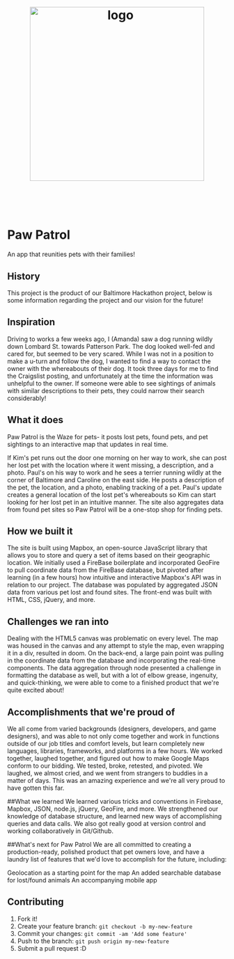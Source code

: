 <h1 align="center">
<br>
<img width="400" src="http://miramollar.com/pawpatrol/images/PawPatrol.png" alt="logo">
<br>
<br>
<br>
</h1>

# Paw Patrol
An app that reunities pets with their families!

## History
This project is the product of our Baltimore Hackathon project, below is some information regarding the project and our vision for the future!

## Inspiration
Driving to works a few weeks ago, I (Amanda) saw a dog running wildly down Lombard St. towards Patterson Park. The dog looked well-fed and cared for, but seemed to be very scared. While I was not in a position to make a u-turn and follow the dog, I wanted to find a way to contact the owner with the whereabouts of their dog. It took three days for me to find the Craigslist posting, and unfortunately at the time the information was unhelpful to the owner. If someone were able to see sightings of animals with similar descriptions to their pets, they could narrow their search considerably!

## What it does
Paw Patrol is the Waze for pets- it posts lost pets, found pets, and pet sightings to an interactive map that updates in real time.

If Kim's pet runs out the door one morning on her way to work, she can post her lost pet with the location where it went missing, a description, and a photo. Paul's on his way to work and he sees a terrier running wildly at the corner of Baltimore and Caroline on the east side. He posts a description of the pet, the location, and a photo, enabling tracking of a pet. Paul's update creates a general location of the lost pet's whereabouts so Kim can start looking for her lost pet in an intuitive manner. The site also aggregates data from found pet sites so Paw Patrol will be a one-stop shop for finding pets.

## How we built it
The site is built using Mapbox, an open-source JavaScript library that allows you to store and query a set of items based on their geographic location. We initially used a FireBase boilerplate and incorporated GeoFire to pull coordinate data from the FireBase database, but pivoted after learning (in a few hours) how intuitive and interactive Mapbox's API was in relation to our project. The database was populated by aggregated JSON data from various pet lost and found sites. The front-end was built with HTML, CSS, jQuery, and more.

## Challenges we ran into
Dealing with the HTML5 canvas was problematic on every level. The map was housed in the canvas and any attempt to style the map, even wrapping it in a div, resulted in doom. On the back-end, a large pain point was pulling in the coordinate data from the database and incorporating the real-time components. The data aggregation through node presented a challenge in formatting the database as well, but with a lot of elbow grease, ingenuity, and quick-thinking, we were able to come to a finished product that we're quite excited about!

## Accomplishments that we're proud of
We all come from varied backgrounds (designers, developers, and game designers), and was able to not only come together and work in functions outside of our job titles and comfort levels, but learn completely new languages, libraries, frameworks, and platforms in a few hours. We worked together, laughed together, and figured out how to make Google Maps conform to our bidding. We tested, broke, retested, and pivoted. We laughed, we almost cried, and we went from strangers to buddies in a matter of days. This was an amazing experience and we're all very proud to have gotten this far.

##What we learned
We learned various tricks and conventions in Firebase, Mapbox, JSON, node.js, jQuery, GeoFire, and more. We strengthened our knowledge of database structure, and learned new ways of accomplishing queries and data calls. We also got really good at version control and working collaboratively in Git/Github.

##What's next for Paw Patrol
We are all committed to creating a production-ready, polished product that pet owners love, and have a laundry list of features that we'd love to accomplish for the future, including:

Geolocation as a starting point for the map
An added searchable database for lost/found animals
An accompanying mobile app

## Contributing
1. Fork it!
2. Create your feature branch: `git checkout -b my-new-feature`
3. Commit your changes: `git commit -am 'Add some feature'`
4. Push to the branch: `git push origin my-new-feature`
5. Submit a pull request :D


